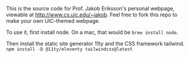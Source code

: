 This is the source code for Prof. Jakob Eriksson's personal webpage, viewable at http://www.cs.uic.edu/~jakob. 
Feel free to fork this repo to make your own UIC-themed webpage. 

To use it, first install node. On a mac, that would be 
`brew install node`. 

Then install the static site generator 11ty and the CSS framework tailwind. 
`npm install -D @11ty/eleventy tailwindcss@latest`